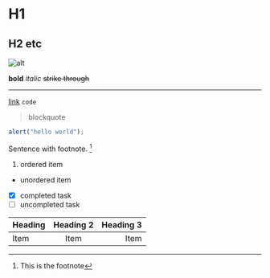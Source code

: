 # H1

## H2 etc

![alt](./image.png "hover-text")

**bold** _italic_ ~~strike through~~

---

[link](https://google.com) `code`

> blockquote

```javascript
alert("hello world");
```

Sentence with footnote. [^1]

1. ordered item

- unordered item

- [x] completed task
- [ ] uncompleted task

| Heading | Heading 2 | Heading 3 |
| ------- | :-------: | --------: |
| Item    |   Item    |      Item |

[^1]: This is the footnote
